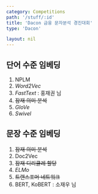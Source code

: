 ```yaml
---
category: Competitions
path: '/stuff/:id'
title: 'Dacon 금융 문자분석 경진대회'
type: 'Dacon'

layout: nil
---
```


## 단어 수준 임베딩
1. NPLM
2. *Word2Vec*
3. *FastText* : 홍재권 님
4. ~~잠재 의미 분석~~
5. *GloVe*
6. *Swivel*

## 문장 수준 임베딩
1. ~~잠재 의미 분석~~
2. Doc2Vec
3. ~~잠재 디리클레 할당~~
4. *ELMo*
5. ~~트랜스포머 네트워크~~
6. BERT, KoBERT : 소재우 님